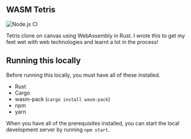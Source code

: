 ## WASM Tetris

![Node.js CI](https://github.com/ha-shine/wasm-tetris/workflows/Node.js%20CI/badge.svg)

Tetris clone on canvas using WebAssembly in Rust.
I wrote this to get my feet wet with web technologies and learnt a lot in the process!

## Running this locally

Before running this locally, you must have all of these installed.

- Rust
- Cargo
- wasm-pack (`cargo install wasm-pack`)
- npm
- yarn

When you have all of the prerequisites installed,
you can start the local development server by running `npm start`.